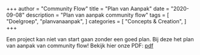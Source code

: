 +++
author = "Community Flow"
title = "Plan van Aanpak"
date = "2020-09-08"
description = "Plan van aanpak community flow"
tags = [
    "Doelgroep",
    "planvanaanpak",
]
categories = [
    "Concepts & Creation",
]
+++

Een project kan niet van start gaan zonder een goed plan. Bij deze het plan van aanpak van community flow! Bekijk hier onze PDF:
[pdf](/documents/pva.pdf)
